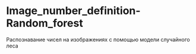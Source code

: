 # Image_number_definition-Random_forest
Распознавание чисел на изображениях c помощью модели случайного леса
